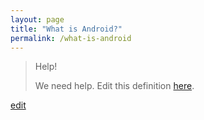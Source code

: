 ```yaml
---
layout: page
title: "What is Android?"
permalink: /what-is-android
---
```


> Help! 
> 
> We need help. Edit this definition <a href="https://github.com/and-digital/tech-definitions/blob/master/definitions/mobile/android.md">here</a>.

<p class="edit-term"><a href="https://github.com/and-digital/tech-definitions/blob/master/definitions/mobile/android.md">edit</a></p>
